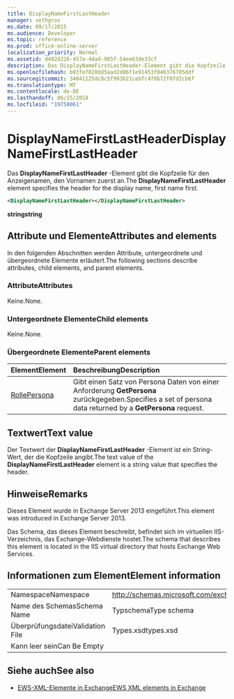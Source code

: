 ```yaml
---
title: DisplayNameFirstLastHeader
manager: sethgros
ms.date: 09/17/2015
ms.audience: Developer
ms.topic: reference
ms.prod: office-online-server
localization_priority: Normal
ms.assetid: d482d226-457a-4dad-985f-54ee63de33cf
description: Das DisplayNameFirstLastHeader-Element gibt die Kopfzeile für den Anzeigenamen, den Vornamen zuerst an.
ms.openlocfilehash: b93fef820dd5aad2d06f1e91453f046376705ddf
ms.sourcegitcommit: 34041125dc8c5f993b21cebfc4f8b72f0fd2cb6f
ms.translationtype: MT
ms.contentlocale: de-DE
ms.lasthandoff: 06/25/2018
ms.locfileid: "19758061"
---
```

# <a name="displaynamefirstlastheader"></a><span data-ttu-id="fa215-103">DisplayNameFirstLastHeader</span><span class="sxs-lookup"><span data-stu-id="fa215-103">DisplayNameFirstLastHeader</span></span>

<span data-ttu-id="fa215-104">Das **DisplayNameFirstLastHeader** -Element gibt die Kopfzeile für den Anzeigenamen, den Vornamen zuerst an.</span><span class="sxs-lookup"><span data-stu-id="fa215-104">The **DisplayNameFirstLastHeader** element specifies the header for the display name, first name first.</span></span> 
  
```XML
<DisplayNameFirstLastHeader></DisplayNameFirstLastHeader>
```

 <span data-ttu-id="fa215-105">**string**</span><span class="sxs-lookup"><span data-stu-id="fa215-105">**string**</span></span>
## <a name="attributes-and-elements"></a><span data-ttu-id="fa215-106">Attribute und Elemente</span><span class="sxs-lookup"><span data-stu-id="fa215-106">Attributes and elements</span></span>

<span data-ttu-id="fa215-107">In den folgenden Abschnitten werden Attribute, untergeordnete und übergeordnete Elemente erläutert.</span><span class="sxs-lookup"><span data-stu-id="fa215-107">The following sections describe attributes, child elements, and parent elements.</span></span>
  
### <a name="attributes"></a><span data-ttu-id="fa215-108">Attribute</span><span class="sxs-lookup"><span data-stu-id="fa215-108">Attributes</span></span>

<span data-ttu-id="fa215-109">Keine.</span><span class="sxs-lookup"><span data-stu-id="fa215-109">None.</span></span>
  
### <a name="child-elements"></a><span data-ttu-id="fa215-110">Untergeordnete Elemente</span><span class="sxs-lookup"><span data-stu-id="fa215-110">Child elements</span></span>

<span data-ttu-id="fa215-111">Keine.</span><span class="sxs-lookup"><span data-stu-id="fa215-111">None.</span></span>
  
### <a name="parent-elements"></a><span data-ttu-id="fa215-112">Übergeordnete Elemente</span><span class="sxs-lookup"><span data-stu-id="fa215-112">Parent elements</span></span>

|<span data-ttu-id="fa215-113">**Element**</span><span class="sxs-lookup"><span data-stu-id="fa215-113">**Element**</span></span>|<span data-ttu-id="fa215-114">**Beschreibung**</span><span class="sxs-lookup"><span data-stu-id="fa215-114">**Description**</span></span>|
|:-----|:-----|
|[<span data-ttu-id="fa215-115">Rolle</span><span class="sxs-lookup"><span data-stu-id="fa215-115">Persona</span></span>](persona.md) <br/> |<span data-ttu-id="fa215-116">Gibt einen Satz von Persona Daten von einer Anforderung **GetPersona** zurückgegeben.</span><span class="sxs-lookup"><span data-stu-id="fa215-116">Specifies a set of persona data returned by a **GetPersona** request.</span></span>  <br/> |
   
## <a name="text-value"></a><span data-ttu-id="fa215-117">Textwert</span><span class="sxs-lookup"><span data-stu-id="fa215-117">Text value</span></span>

<span data-ttu-id="fa215-118">Der Textwert der **DisplayNameFirstLastHeader** -Element ist ein String-Wert, der die Kopfzeile angibt.</span><span class="sxs-lookup"><span data-stu-id="fa215-118">The text value of the **DisplayNameFirstLastHeader** element is a string value that specifies the header.</span></span> 
  
## <a name="remarks"></a><span data-ttu-id="fa215-119">Hinweise</span><span class="sxs-lookup"><span data-stu-id="fa215-119">Remarks</span></span>

<span data-ttu-id="fa215-120">Dieses Element wurde in Exchange Server 2013 eingeführt.</span><span class="sxs-lookup"><span data-stu-id="fa215-120">This element was introduced in Exchange Server 2013.</span></span>
  
<span data-ttu-id="fa215-121">Das Schema, das dieses Element beschreibt, befindet sich im virtuellen IIS-Verzeichnis, das Exchange-Webdienste hostet.</span><span class="sxs-lookup"><span data-stu-id="fa215-121">The schema that describes this element is located in the IIS virtual directory that hosts Exchange Web Services.</span></span>
  
## <a name="element-information"></a><span data-ttu-id="fa215-122">Informationen zum Element</span><span class="sxs-lookup"><span data-stu-id="fa215-122">Element information</span></span>

|||
|:-----|:-----|
|<span data-ttu-id="fa215-123">Namespace</span><span class="sxs-lookup"><span data-stu-id="fa215-123">Namespace</span></span>  <br/> |http://schemas.microsoft.com/exchange/services/2006/types  <br/> |
|<span data-ttu-id="fa215-124">Name des Schemas</span><span class="sxs-lookup"><span data-stu-id="fa215-124">Schema Name</span></span>  <br/> |<span data-ttu-id="fa215-125">Typschema</span><span class="sxs-lookup"><span data-stu-id="fa215-125">Type schema</span></span>  <br/> |
|<span data-ttu-id="fa215-126">Überprüfungsdatei</span><span class="sxs-lookup"><span data-stu-id="fa215-126">Validation File</span></span>  <br/> |<span data-ttu-id="fa215-127">Types.xsd</span><span class="sxs-lookup"><span data-stu-id="fa215-127">types.xsd</span></span>  <br/> |
|<span data-ttu-id="fa215-128">Kann leer sein</span><span class="sxs-lookup"><span data-stu-id="fa215-128">Can Be Empty</span></span>  <br/> ||
   
## <a name="see-also"></a><span data-ttu-id="fa215-129">Siehe auch</span><span class="sxs-lookup"><span data-stu-id="fa215-129">See also</span></span>

- [<span data-ttu-id="fa215-130">EWS-XML-Elemente in Exchange</span><span class="sxs-lookup"><span data-stu-id="fa215-130">EWS XML elements in Exchange</span></span>](ews-xml-elements-in-exchange.md)

